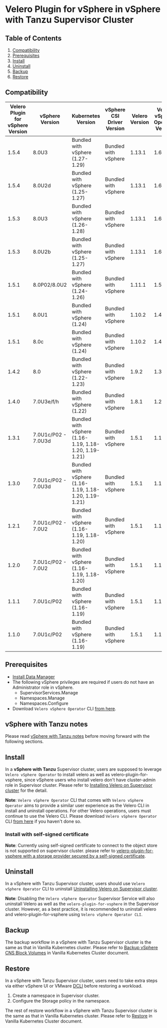 # Velero Plugin for vSphere in vSphere with Tanzu Supervisor Cluster

## Table of Contents

1. [Compatibility](#compatibility)
2. [Prerequisites](#prerequisites)
3. [Install](#install)
4. [Uninstall](#uninstall)
5. [Backup](#backup)
6. [Restore](#restore)

## Compatibility

| Velero Plugin for vSphere Version | vSphere Version     | Kubernetes Version                                                | vSphere CSI Driver Version | Velero Version | Velero vSphere Operator Version | Data Manager Version | Velero Plugin for AWS | vSphere Plugin Deprecated | vSphere Plugin EOL Date      |
|-----------------------------------|---------------------|-------------------------------------------------------------------|----------------------------|----------------|---------------------------------|---------------|----------|------------|---------------|
| 1.5.4                             | 8.0U3                  | Bundled with vSphere (1.27-1.29)                                 | Bundled with vSphere       | 1.13.1          | 1.6.1                           | 1.2.0        | 1.6.0 | No         | N/A    |
| 1.5.4                             | 8.0U2d                  | Bundled with vSphere (1.25-1.27)                                 | Bundled with vSphere       | 1.13.1          | 1.6.1                          | 1.2.0        |  | No         | N/A           |
| 1.5.3                             | 8.0U3                  | Bundled with vSphere (1.26-1.28)                                 | Bundled with vSphere       | 1.13.1          | 1.6.1                           | 1.2.0        | 1.6.0 | No         | N/A    |
| 1.5.3                             | 8.0U2b                  | Bundled with vSphere (1.25-1.27)                                 | Bundled with vSphere       | 1.13.1          | 1.6.0                           | 1.2.0        |  | No         | N/A           |
| 1.5.1                             | 8.0P02/8.0U2                  | Bundled with vSphere (1.24-1.26)                                 | Bundled with vSphere       | 1.11.1          | 1.5.0                           | 1.2.0       | | No         | N/A           |
| 1.5.1                             | 8.0U1                  | Bundled with vSphere (1.24)                                 | Bundled with vSphere       | 1.10.2          | 1.4.0                           | 1.2.0       |  | No         | N/A           |
| 1.5.1                             | 8.0c                  | Bundled with vSphere (1.24)                                 | Bundled with vSphere       | 1.10.2          | 1.4.0                           | 1.2.0        |  | No         | N/A           |
| 1.4.2                             | 8.0                  | Bundled with vSphere (1.22-1.23)                                 | Bundled with vSphere       | 1.9.2          | 1.3.0                           | 1.2.0      |  | No         | N/A           |
| 1.4.0                             | 7.0U3e/f/h           | Bundled with vSphere (1.22)                                      | Bundled with vSphere       | 1.8.1          | 1.2.0                           | 1.1.0       | | No         | N/A           |
| 1.3.1                             | 7.0U1c/P02 - 7.0U3d  | Bundled with vSphere (1.16-1.19, 1.18-1.20, 1.19-1.21)           | Bundled with vSphere       | 1.5.1          | 1.1.0                           | 1.1.0       |  | No         | N/A           |
| 1.3.0                             | 7.0U1c/P02 - 7.0U3d  | Bundled with vSphere (1.16-1.19, 1.18-1.20, 1.19-1.21)           | Bundled with vSphere       | 1.5.1          | 1.1.0                           | 1.1.0       | | Yes        | December 2022 |
| 1.2.1                             | 7.0U1c/P02 - 7.0U2   | Bundled with vSphere (1.16-1.19, 1.18-1.20)                      | Bundled with vSphere       | 1.5.1          | 1.1.0                           | 1.1.0        | | Yes        | June 2023     |
| 1.2.0                             | 7.0U1c/P02 - 7.0U2   | Bundled with vSphere (1.16-1.19, 1.18-1.20)                      | Bundled with vSphere       | 1.5.1          | 1.1.0                           | 1.1.0        | | Yes        | December 2022 |
| 1.1.1                             | 7.0U1c/P02           | Bundled with vSphere (1.16-1.19)                                 | Bundled with vSphere       | 1.5.1          | 1.1.0                           | 1.1.0       |  | No         | N/A           |
| 1.1.0                             | 7.0U1c/P02           | Bundled with vSphere (1.16-1.19)                                 | Bundled with vSphere       | 1.5.1          | 1.1.0                           | 1.1.0       |  | Yes        | December 2022 |

## Prerequisites

* [Install Data Manager](supervisor-datamgr.md)
* The following vSphere privileges are required if users do not have an Administrator role in vSphere.
  * SupervisorServices.Manage
  * Namespaces.Manage
  * Namespaces.Configure
* Download `Velero vSphere Operator` CLI [from here](https://github.com/vmware-tanzu/velero-plugin-for-vsphere/releases/download/v1.1.0/velero-vsphere-1.1.0-linux-amd64.tar.gz).

## vSphere with Tanzu notes

Please read [vSphere with Tanzu notes](supervisor-notes.md) before moving forward with the following sections.

## Install

In a **vSphere with Tanzu** Supervisor cluster, users are supposed to leverage `Velero vSphere Operator` to install velero as well as velero-plugin-for-vsphere, since vSphere users who install velero don't have cluster-admin role in Supervisor cluster. Please refer to
[Installing Velero on Supervisor cluster](velero-vsphere-operator-user-manual.md#installing-velero-on-supervisor-cluster)
for the detail.

**Note**: `Velero vSphere Operator` CLI that comes with `Velero vSphere Operator` aims to provide a similar user experience as the Velero CLI in install and uninstall operations. For other Velero operations, users must continue to use the Velero CLI. Please download `Velero vSphere Operator` CLI [from here](https://github.com/vmware-tanzu/velero-plugin-for-vsphere/releases/download/v1.1.0/velero-vsphere-1.1.0-linux-amd64.tar.gz) if you haven't done so.

### Install with self-signed certificate

**Note**: Currently using self-signed certificate to connect to the object store is not supported on supervisor cluster. please refer to [velero-plugin-for-vsphere with a storage provider secured by a self-signed certificate](self-signed-certificate.md).

## Uninstall

In a vSphere with Tanzu Supervisor cluster, users should use `Velero vSphere Operator` CLI to uninstall [Uninstalling Velero on Supervisor cluster](velero-vsphere-operator-user-manual.md#uninstalling-velero-on-supervisor-cluster).

**Note**: Disabling the `Velero vSphere Operator` Supervisor Service will also uninstall Velero as well as the ```velero-plugin-for-vsphere``` in the Supervisor cluster. However, as a best practice, it is recommended to uninstall velero and velero-plugin-for-vsphere using `Velero vSphere Operator CLI`.

## Backup

The backup workflow in a vSphere with Tanzu Supervisor cluster is the same as that in Vanilla Kubernetes cluster. Please refer to [Backup vSphere CNS Block Volumes](vanilla.md#backup-vsphere-cns-block-volumes) in Vanilla Kubernetes Cluster document.

## Restore

In a vSphere with Tanzu Supervisor cluster, users need to take extra steps via either vSphere UI or VMware [DCLI](https://code.vmware.com/web/tool/3.0.0/vmware-datacenter-cli) before restoring a workload.

1. Create a namespace in Supervisor cluster.
2. Configure the Storage policy in the namespace.

The rest of restore workflow in a vSphere with Tanzu Supervisor cluster is the same as that in Vanilla Kubernetes cluster. Please refer to [Restore](vanilla.md#restore) in Vanilla Kubernetes Cluster document.
